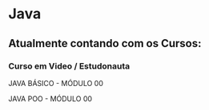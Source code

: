 # Java

## Atualmente contando com os Cursos:

### Curso em Video / Estudonauta
JAVA BÁSICO - MÓDULO 00

JAVA POO - MÓDULO 00

##
